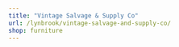 ```yaml
---
title: "Vintage Salvage & Supply Co"
url: /lynbrook/vintage-salvage-and-supply-co/
shop: furniture
---
```

